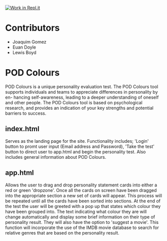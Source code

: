 [![Work in Repl.it](https://classroom.github.com/assets/work-in-replit-14baed9a392b3a25080506f3b7b6d57f295ec2978f6f33ec97e36a161684cbe9.svg)](https://classroom.github.com/online_ide?assignment_repo_id=301411&assignment_repo_type=GroupAssignmentRepo)

# Contributors
- Joaquim Gomez
- Euan Doyle
- Lewis Boyd

# POD Colours
POD Colours is a unique personality evaluation test. 
The POD Colours tool supports individuals and teams to appreciate differences in personality by en- hancing self-awareness, leading to a deeper understanding of oneself and other people.
The POD Colours tool is based on psychological research, and provides an indication of your key strengths and potential barriers to success.

## index.html
Serves as the landing page for the site. Functionality includes; 'Login' button to promt user input (Email address and Password), 'Take the test' button to direct user to app.html and begin the personality test. Also includes general information about POD Colours.

## app.html
Allows the user to drag and drop personality statement cards into either a red or green 'dropzone'. Once all the cards on screen have been dragged into the appropriate section a new set of cards will appear. This process will be repeated until all the cards have been sorted into sections. 
At the end of the test the user will be greeted with a pop up that states which colour they have been grouped into. The text indicating what colour they are will change automatically and display some brief information on their type of personality result. They will also have the option to 'suggest a movie'. This function will incorporate the use of the IMDB movie database to search for relative genres that are based on the personality result. 
